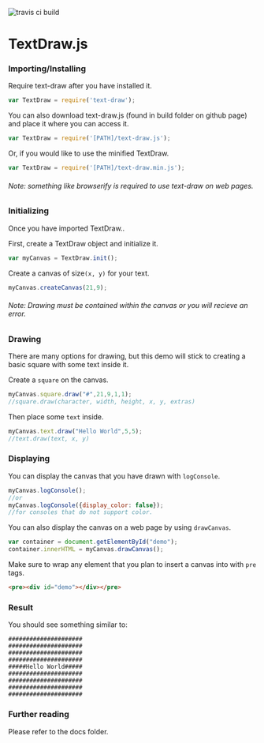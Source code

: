 ![travis ci build](https://travis-ci.org/edwin0258/TextDraw.js.svg?branch=master)

# TextDraw.js

### Importing/Installing

Require text-draw after you have installed it.
```javascript
var TextDraw = require('text-draw');
```
You can also download text-draw.js (found in build folder on github page) and place it where you can access it.
```javascript
var TextDraw = require('[PATH]/text-draw.js');
```
Or, if you would like to use the minified TextDraw.
```javascript
var TextDraw = require('[PATH]/text-draw.min.js');
```

###### *Note: something like browserify is required to use text-draw on web pages.*

### Initializing

Once you have imported TextDraw..

First, create a TextDraw object and initialize it.

```javascript
var myCanvas = TextDraw.init();
```

Create a canvas of size`(x, y)` for your text.

```javascript
myCanvas.createCanvas(21,9);
```

###### *Note: Drawing must be contained within the canvas or you will recieve an error.*

### Drawing

There are many options for drawing, but this demo will stick to creating a basic
square with some text inside it.

Create a `square` on the canvas.

```javascript
myCanvas.square.draw("#",21,9,1,1);
//square.draw(character, width, height, x, y, extras)
```

Then place some `text` inside.

```javascript
myCanvas.text.draw("Hello World",5,5);
//text.draw(text, x, y)
```

### Displaying

You can display the canvas that you have drawn with `logConsole`.

```javascript
myCanvas.logConsole();
//or
myCanvas.logConsole({display_color: false});
//for consoles that do not support color.
```

You can also display the canvas on a web page by using `drawCanvas`.

```javascript
var container = document.getElementById("demo");
container.innerHTML = myCanvas.drawCanvas();
```

Make sure to wrap any element that you plan to insert a canvas into with `pre` tags.

```html
<pre><div id="demo"></div></pre>
```

### Result

You should see something similar to:
```
##################### 
##################### 
##################### 
##################### 
#####Hello World##### 
##################### 
##################### 
##################### 
#####################
```

### Further reading

Please refer to the docs folder.
